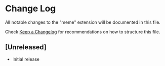 # Change Log

All notable changes to the "meme" extension will be documented in this file.

Check [Keep a Changelog](http://keepachangelog.com/) for recommendations on how to structure this file.

## [Unreleased]

- Initial release
